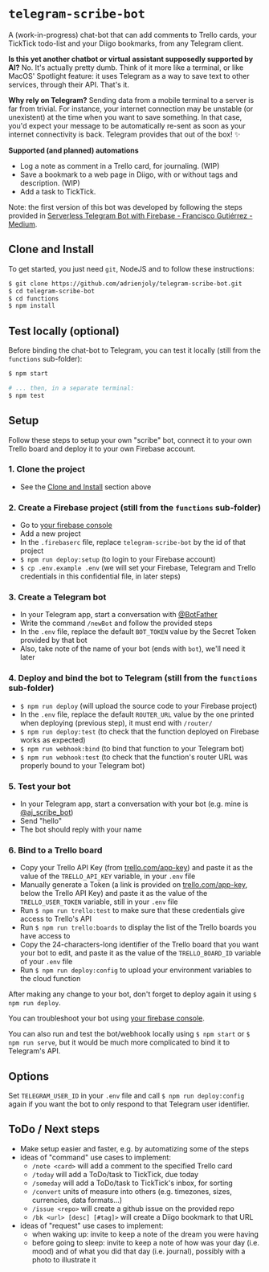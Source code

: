 # `telegram-scribe-bot`

A (work-in-progress) chat-bot that can add comments to Trello cards, your TickTick todo-list and your Diigo bookmarks, from any Telegram client.

**Is this yet another chatbot or virtual assistant supposedly supported by AI?** No. It's actually pretty dumb. Think of it more like a terminal, or like MacOS' Spotlight feature: it uses Telegram as a way to save text to other services, through their API. That's it.

**Why rely on Telegram?** Sending data from a mobile terminal to a server is far from trivial. For instance, your internet connection may be unstable (or unexistent) at the time when you want to save something. In that case, you'd expect your message to be automatically re-sent as soon as your internet connectivity is back. Telegram provides that out of the box! ✨

**Supported (and planned) automations**

- Log a note as comment in a Trello card, for journaling. (WIP)
- Save a bookmark to a web page in Diigo, with or without tags and description. (WIP)
- Add a task to TickTick.

Note: the first version of this bot was developed by following the steps provided in [Serverless Telegram Bot with Firebase - Francisco Gutiérrez - Medium](https://medium.com/@pikilon/serverless-telegram-bot-with-firebase-d11d07579d8a).

## Clone and Install

To get started, you just need `git`, NodeJS and to follow these instructions:

```sh
$ git clone https://github.com/adrienjoly/telegram-scribe-bot.git
$ cd telegram-scribe-bot
$ cd functions
$ npm install
```

## Test locally (optional)

Before binding the chat-bot to Telegram, you can test it locally (still from the `functions` sub-folder):

```sh
$ npm start

# ... then, in a separate terminal:
$ npm test
```

## Setup

Follow these steps to setup your own "scribe" bot, connect it to your own Trello board and deploy it to your own Firebase account.

### 1. Clone the project

- See the [Clone and Install](#clone-and-install) section above

### 2. Create a Firebase project (still from the `functions` sub-folder)

- Go to [your firebase console](https://console.firebase.google.com)
- Add a new project
- In the `.firebaserc` file, replace `telegram-scribe-bot` by the id of that project
- `$ npm run deploy:setup` (to login to your Firebase account)
- `$ cp .env.example .env` (we will set your Firebase, Telegram and Trello credentials in this confidential file, in later steps)

### 3. Create a Telegram bot

- In your Telegram app, start a conversation with [@BotFather](https://telegram.me/BotFather)
- Write the command `/newBot` and follow the provided steps
- In the `.env` file, replace the default `BOT_TOKEN` value by the Secret Token provided by that bot
- Also, take note of the name of your bot (ends with `bot`), we'll need it later

### 4. Deploy and bind the bot to Telegram (still from the `functions` sub-folder)

- `$ npm run deploy` (will upload the source code to your Firebase project)
- In the `.env` file, replace the default `ROUTER_URL` value by the one printed when deploying (previous step), it must end with `/router/`
- `$ npm run deploy:test` (to check that the function deployed on Firebase works as expected)
- `$ npm run webhook:bind` (to bind that function to your Telegram bot)
- `$ npm run webhook:test` (to check that the function's router URL was properly bound to your Telegram bot)

### 5. Test your bot

- In your Telegram app, start a conversation with your bot (e.g. mine is [@aj_scribe_bot](t.me/aj_scribe_bot))
- Send "hello"
- The bot should reply with your name

### 6. Bind to a Trello board

- Copy your Trello API Key (from [trello.com/app-key](https://trello.com/app-key)) and paste it as the value of the `TRELLO_API_KEY` variable, in your `.env` file
- Manually generate a Token (a link is provided on [trello.com/app-key](https://trello.com/app-key), below the Trello API Key) and paste it as the value of the `TRELLO_USER_TOKEN` variable, still in your `.env` file
- Run `$ npm run trello:test` to make sure that these credentials give access to Trello's API
- Run `$ npm run trello:boards` to display the list of the Trello boards you have access to
- Copy the 24-characters-long identifier of the Trello board that you want your bot to edit, and paste it as the value of the `TRELLO_BOARD_ID` variable of your `.env` file
- Run `$ npm run deploy:config` to upload your environment variables to the cloud function

After making any change to your bot, don't forget to deploy again it using `$ npm run deploy`.

You can troubleshoot your bot using [your firebase console](https://console.firebase.google.com).

You can also run and test the bot/webhook locally using `$ npm start` or `$ npm run serve`, but it would be much more complicated to bind it to Telegram's API.

## Options

Set `TELEGRAM_USER_ID` in your `.env` file and call `$ npm run deploy:config` again if you want the bot to only respond to that Telegram user identifier.

## ToDo / Next steps

- Make setup easier and faster, e.g. by automatizing some of the steps
- ideas of "command" use cases to implement:
  - `/note <card>` will add a comment to the specified Trello card
  - `/today` will add a ToDo/task to TickTick, due today
  - `/someday` will add a ToDo/task to TickTick's inbox, for sorting
  - `/convert` units of measure into others (e.g. timezones, sizes, currencies, data formats...)
  - `/issue <repo>` will create a github issue on the provided repo
  - `/bk <url> [desc] [#tag]>` will create a Diigo bookmark to that URL
- ideas of "request" use cases to implement:
  - when waking up: invite to keep a note of the dream you were having
  - before going to sleep: invite to keep a note of how was your day (i.e. mood) and of what you did that day (i.e. journal), possibly with a photo to illustrate it
